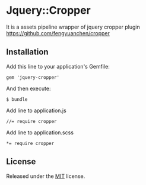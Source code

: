 # Jquery::Cropper

It is a assets pipeline wrapper of jquery cropper plugin https://github.com/fengyuanchen/cropper

## Installation

Add this line to your application's Gemfile:

    gem 'jquery-cropper'

And then execute:

    $ bundle

Add line to application.js

    //= require cropper

Add line to application.scss

    *= require cropper

## License

Released under the [MIT](http://opensource.org/licenses/mit-license.html) license.
